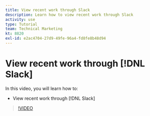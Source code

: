 ```yaml
---
title: View recent work through Slack
description: Learn how to view recent work through Slack
activity: use
type: Tutorial
team: Technical Marketing
kt: 8820
exl-id: e2ac4704-27d9-49fe-96a4-fd8fe8b48d94
---
```

# View recent work through [!DNL Slack]

In this video, you will learn how to:

* View recent work through [!DNL Slack]

>[!VIDEO](https://video.tv.adobe.com/v/335120/?quality=12)
